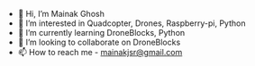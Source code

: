 - 👋 Hi, I’m Mainak Ghosh
- 👀 I’m interested in Quadcopter, Drones, Raspberry-pi, Python
- 🌱 I’m currently learning DroneBlocks, Python
- 💞️ I’m looking to collaborate on DroneBlocks
- 📫 How to reach me - mainakjsr@gmail.com

<!---
MainakJSR/MainakJSR is a ✨ special ✨ repository because its `README.md` (this file) appears on your GitHub profile.
You can click the Preview link to take a look at your changes.
--->
